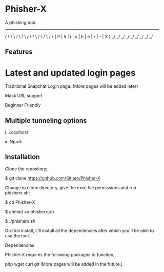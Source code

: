 # Phisher-X
A phishing tool.

  _   _   _   _   _   _   _   _   _  
 / \ / \ / \ / \ / \ / \ / \ / \ / \ 
( P | h | i | s | h | e | r | - | X )
 \_/ \_/ \_/ \_/ \_/ \_/ \_/ \_/ \_/ 


## Features ##

# Latest and updated login pages

Traditional Snapchat Login page.
(More pages will be added later)

Mask URL support

Beginner Friendly

## Multiple tunneling options ##

i. Localhost

ii. Ngrok

## Installation ##

Clone the repository; 

$ git clone https://github.com/Sitiaro/Phisher-X

Change to clone directory, give the exec file permissions and run phisherx.sh;

$ cd Phisher-X

$ chmod +x phisherx.sh

$ ./phisherx.sh

On first install, it'll install all the dependencies after which you'll be able to use the tool.

Dependencies

Phisher-X requires the following packages to function;

php
wget
curl
git
(More pages will be added in the future.)
